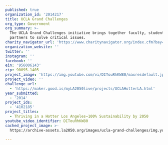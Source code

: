 ```yaml
---
published: true
organization_id: '2014217'
title: UCLA Grand Challenges
org_type: Government
org_summary: >-
  The UCLA Grand Challenges initiative brings together faculty, students and
  partners to solve critical issues.
charity_navigator_url: 'https://www.charitynavigator.org/index.cfm?bay=search.profile&ein=956006143'
organization_website: ''
twitter: ''
instagram: ''
facebook: ''
ein: '956006143'
zip: 90095-1405
project_image: 'https://img.youtube.com/vi/DITouRhKW80/maxresdefault.jpg'
project_video: ''
challenge_url:
  - 'https://maker.good.is/myLA2050live/projects/UCLAHotterLA.html'
year_submitted:
  - '2014'
project_ids:
  - '4102185'
project_titles:
  - Thriving in a Hotter Los Angeles—100% Sustainability by 2050
youtube_video_identifier: DITouRhKW80
cached_project_image: >-
  https://archive-assets.la2050.org/images/ucla-grand-challenges/img.youtube.com/vi/DITouRhKW80/maxresdefault.jpg

---
```


